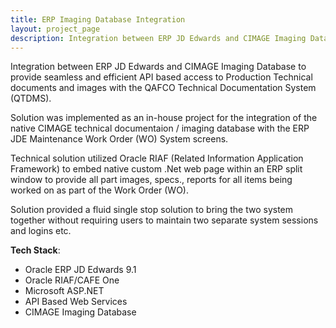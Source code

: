 ```yaml
---
title: ERP Imaging Database Integration
layout: project_page
description: Integration between ERP JD Edwards and CIMAGE Imaging Database to provide seamless and efficient  API based access to Production Technical documents and images with the QAFCO Technical Documentation System. 
---
```


Integration between ERP JD Edwards and CIMAGE Imaging Database to provide seamless and efficient  API based access to Production Technical documents and images with the QAFCO Technical Documentation System (QTDMS). 

Solution was implemented as an in-house project for the integration of the native CIMAGE technical documentaion / imaging database with the ERP JDE Maintenance Work Order (WO) System screens. 

Technical solution utilized Oracle RIAF (Related Information Application Framework) to embed native custom .Net web page within an ERP split window to provide all part images, specs., reports for all items being worked on as part of the Work Order (WO). 

Solution provided a fluid single stop solution to bring the two system together without requiring users to maintain two separate system sessions and logins etc.

**Tech Stack**:

- Oracle ERP JD Edwards 9.1
- Oracle RIAF/CAFE One
- Microsoft ASP.NET
- API Based Web Services
- CIMAGE Imaging Database
